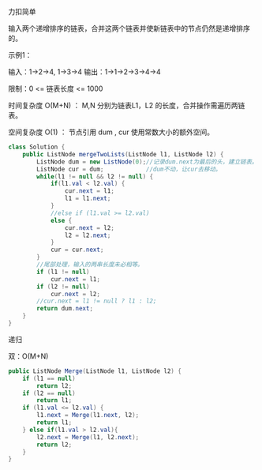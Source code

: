 力扣简单



输入两个递增排序的链表，合并这两个链表并使新链表中的节点仍然是递增排序的。



示例1：

输入：1->2->4, 1->3->4
输出：1->1->2->3->4->4

限制：0 <= 链表长度 <= 1000



时间复杂度 O(M+N) ： M,N 分别为链表L1，L2 的长度，合并操作需遍历两链表。

空间复杂度 O(1) ： 节点引用 dum , cur 使用常数大小的额外空间。

````java
class Solution {
    public ListNode mergeTwoLists(ListNode l1, ListNode l2) {
        ListNode dum = new ListNode(0);//记录dum.next为最后的头，建立链表。
        ListNode cur = dum;			   //dum不动，让cur去移动。
        while(l1 != null && l2 != null) {
            if(l1.val < l2.val) {
                cur.next = l1;
                l1 = l1.next;
            }
            //else if (l1.val >= l2.val)
            else {
                cur.next = l2;
                l2 = l2.next;
            }
            cur = cur.next;
        }
        //尾部处理，输入的两串长度未必相等。
        if (l1 != null)
        	cur.next = l1;
        if (l2 != null)
      		cur.next = l2;
        //cur.next = l1 != null ? l1 : l2;
        return dum.next;
    }
}
````



递归

双：O(M+N)

````java
public ListNode Merge(ListNode l1, ListNode l2) {
    if (l1 == null)
        return l2;
    if (l2 == null)
        return l1;
    if (l1.val <= l2.val) {
        l1.next = Merge(l1.next, l2);
        return l1;
    } else if(l1.val > l2.val){
        l2.next = Merge(l1, l2.next);
        return l2;
    }
}
````

